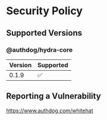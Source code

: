 # Security Policy

## Supported Versions

### @authdog/hydra-core

| Version | Supported          |
| ------- | ------------------ |
| 0.1.9   | :white_check_mark: |

## Reporting a Vulnerability

https://www.authdog.com/whitehat